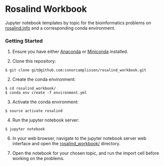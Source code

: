 # Rosalind Workbook

Jupyter notebook templates by topic for the bioinformatics problems on [rosalind.info](http://rosalind.info/problems/topics/) and a corresponding conda environment.

### Getting Started

1. Ensure you have either [Anaconda](https://docs.anaconda.com/anaconda/install/) or [Miniconda](https://docs.conda.io/en/latest/miniconda.html) installed.

2. Clone this repository:

`$ git clone git@github.com:conorcamplisson/rosalind_workbook.git`

2. Create the conda environment:

```
$ cd rosalind_workbook/
$ conda env create -f environment.yml
```

3. Activate the conda environment:

`$ source activate rosalind`

4. Run the jupyter notebook server:

`$ jupyter notebook`

6. In your web browser, navigate to the jupyter notebook server web interface and open the [rosalind_workbook/](./rosalind_workbook/) directory.

7. Open the notebook for your chosen topic, and run the import cell before working on the problems.
